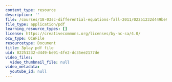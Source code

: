 ```yaml
---
content_type: resource
description: ''
file: /courses/18-03sc-differential-equations-fall-2011/02251232d449be914fe2dc35ee2177de_jOBBwI4CYjM.pdf
file_type: application/pdf
learning_resource_types: []
license: https://creativecommons.org/licenses/by-nc-sa/4.0/
ocw_type: OCWFile
resourcetype: Document
title: 3play pdf file
uid: 02251232-d449-be91-4fe2-dc35ee2177de
video_files:
  video_thumbnail_file: null
video_metadata:
  youtube_id: null
---
```

